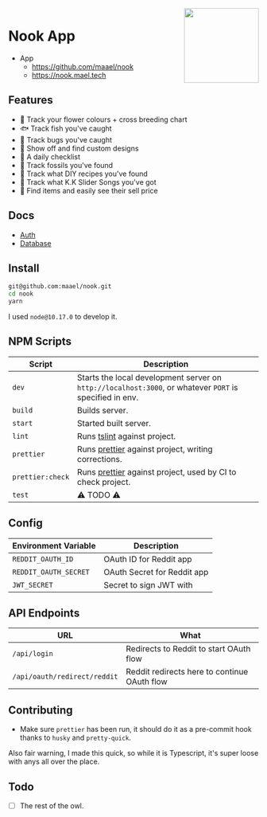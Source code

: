 <img height="150" align="right" src="./docs/NewHorizonsLogo.png">

# Nook App

- App
  - https://github.com/maael/nook
  - https://nook.mael.tech

## Features

- :rose: Track your flower colours + cross breeding chart
- :fish: Track fish you've caught
- :bug: Track bugs you've caught
- :art: Show off and find custom designs
- :calendar: A daily checklist
- :volcano: Track fossils you've found
- :memo: Track what DIY recipes you've found
- :guitar: Track what K.K Slider Songs you've got
- :money_with_wings: Find items and easily see their sell price

## Docs

- [Auth](./docs/AUTH.md)
- [Database](./docs/DATABASE.md)

## Install

```sh
git@github.com:maael/nook.git
cd nook
yarn
```

I used `node@10.17.0` to develop it.

## NPM Scripts

| Script           | Description                                                                                             |
| ---------------- | ------------------------------------------------------------------------------------------------------- |
| `dev`            | Starts the local development server on `http://localhost:3000`, or whatever `PORT` is specified in env. |
| `build`          | Builds server.                                                                                          |
| `start`          | Started built server.                                                                                   |
| `lint`           | Runs [tslint](https://www.npmjs.com/package/tslint) against project.                                    |
| `prettier`       | Runs [prettier](https://www.npmjs.com/package/prettier) against project, writing corrections.           |
| `prettier:check` | Runs [prettier](https://www.npmjs.com/package/prettier) against project, used by CI to check project.   |
| `test`           | ⚠️ TODO ⚠️                                                                                              |

## Config

| Environment Variable  | Description                 |
| --------------------- | --------------------------- |
| `REDDIT_OAUTH_ID`     | OAuth ID for Reddit app     |
| `REDDIT_OAUTH_SECRET` | OAuth Secret for Reddit app |
| `JWT_SECRET`          | Secret to sign JWT with     |

## API Endpoints

| URL                          | What                                         |
| ---------------------------- | -------------------------------------------- |
| `/api/login`                 | Redirects to Reddit to start OAuth flow      |
| `/api/oauth/redirect/reddit` | Reddit redirects here to continue OAuth flow |

## Contributing

- Make sure `prettier` has been run, it should do it as a pre-commit hook thanks to `husky` and `pretty-quick`.

Also fair warning, I made this quick, so while it is Typescript, it's super loose with anys all over the place.

## Todo

- [ ] The rest of the owl.
